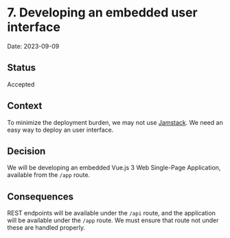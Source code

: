 # 7. Developing an embedded user interface

Date: 2023-09-09

## Status

Accepted

## Context

To minimize the deployment burden, we may not use [Jamstack](https://jamstack.org/). We need an easy
way to deploy an user interface.

## Decision

We will be developing an embedded Vue.js 3 Web Single-Page Application, available from the `/app`
route.

## Consequences

REST endpoints will be available under the `/api` route, and the application will be available under
the `/app` route. We must ensure that route not under these are handled properly.
